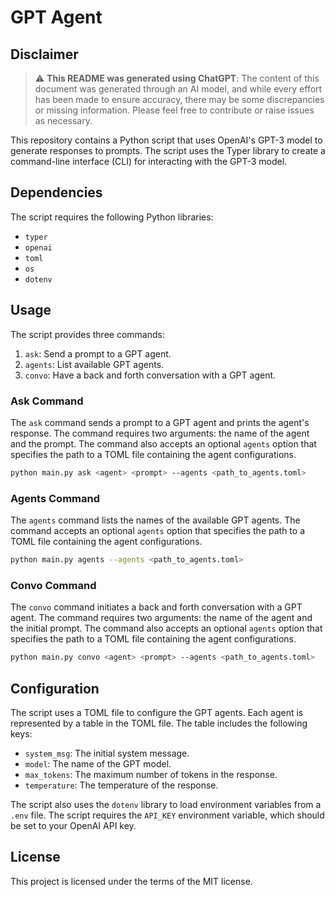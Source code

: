 # GPT Agent

## Disclaimer

> :warning: **This README was generated using ChatGPT**: The content of this document was generated through an AI model, and while every effort has been made to ensure accuracy, there may be some discrepancies or missing information. Please feel free to contribute or raise issues as necessary.

This repository contains a Python script that uses OpenAI's GPT-3 model to generate responses to prompts. The script uses the Typer library to create a command-line interface (CLI) for interacting with the GPT-3 model.

## Dependencies

The script requires the following Python libraries:

- `typer`
- `openai`
- `toml`
- `os`
- `dotenv`

## Usage

The script provides three commands:

1. `ask`: Send a prompt to a GPT agent.
2. `agents`: List available GPT agents.
3. `convo`: Have a back and forth conversation with a GPT agent.

### Ask Command

The `ask` command sends a prompt to a GPT agent and prints the agent's response. The command requires two arguments: the name of the agent and the prompt. The command also accepts an optional `agents` option that specifies the path to a TOML file containing the agent configurations.

```bash
python main.py ask <agent> <prompt> --agents <path_to_agents.toml>
```

### Agents Command

The `agents` command lists the names of the available GPT agents. The command accepts an optional `agents` option that specifies the path to a TOML file containing the agent configurations.

```bash
python main.py agents --agents <path_to_agents.toml>
```

### Convo Command

The `convo` command initiates a back and forth conversation with a GPT agent. The command requires two arguments: the name of the agent and the initial prompt. The command also accepts an optional `agents` option that specifies the path to a TOML file containing the agent configurations.

```bash
python main.py convo <agent> <prompt> --agents <path_to_agents.toml>
```

## Configuration

The script uses a TOML file to configure the GPT agents. Each agent is represented by a table in the TOML file. The table includes the following keys:

- `system_msg`: The initial system message.
- `model`: The name of the GPT model.
- `max_tokens`: The maximum number of tokens in the response.
- `temperature`: The temperature of the response.

The script also uses the `dotenv` library to load environment variables from a `.env` file. The script requires the `API_KEY` environment variable, which should be set to your OpenAI API key.

## License

This project is licensed under the terms of the MIT license.
